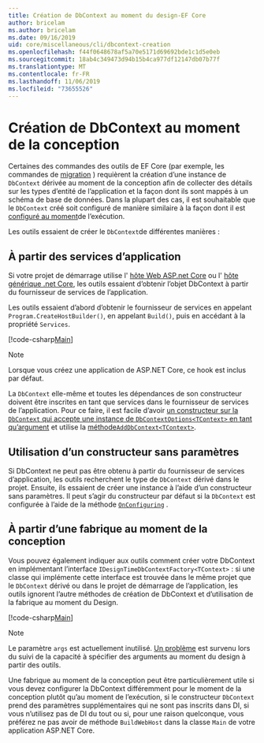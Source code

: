 ```yaml
---
title: Création de DbContext au moment du design-EF Core
author: bricelam
ms.author: bricelam
ms.date: 09/16/2019
uid: core/miscellaneous/cli/dbcontext-creation
ms.openlocfilehash: f44f0648678af5a70e5171d69692bde1c1d5e0eb
ms.sourcegitcommit: 18ab4c349473d94b15b4ca977df12147db07b77f
ms.translationtype: MT
ms.contentlocale: fr-FR
ms.lasthandoff: 11/06/2019
ms.locfileid: "73655526"
---
```

# <a name="design-time-dbcontext-creation"></a>Création de DbContext au moment de la conception

Certaines des commandes des outils de EF Core (par exemple, les commandes de [migration][1] ) requièrent la création d’une instance de `DbContext` dérivée au moment de la conception afin de collecter des détails sur les types d’entité de l’application et la façon dont ils sont mappés à un schéma de base de données. Dans la plupart des cas, il est souhaitable que le `DbContext` créé soit configuré de manière similaire à la façon dont il est [configuré au moment][2]de l’exécution.

Les outils essaient de créer le `DbContext`de différentes manières :

## <a name="from-application-services"></a>À partir des services d’application

Si votre projet de démarrage utilise l' [hôte Web ASP.net Core][3] ou l' [hôte générique .net Core][4], les outils essaient d’obtenir l’objet DbContext à partir du fournisseur de services de l’application.

Les outils essaient d’abord d’obtenir le fournisseur de services en appelant `Program.CreateHostBuilder()`, en appelant `Build()`, puis en accédant à la propriété `Services`.

[!code-csharp[Main](../../../../samples/core/Miscellaneous/CommandLine/ApplicationService.cs)]

> [!NOTE]
> Lorsque vous créez une application de ASP.NET Core, ce hook est inclus par défaut.

La `DbContext` elle-même et toutes les dépendances de son constructeur doivent être inscrites en tant que services dans le fournisseur de services de l’application. Pour ce faire, il est facile d’avoir [un constructeur sur la `DbContext` qui accepte une instance de `DbContextOptions<TContext>` en tant qu’argument][5] et utilise la [méthode`AddDbContext<TContext>`][6].

## <a name="using-a-constructor-with-no-parameters"></a>Utilisation d’un constructeur sans paramètres

Si DbContext ne peut pas être obtenu à partir du fournisseur de services d’application, les outils recherchent le type de `DbContext` dérivé dans le projet. Ensuite, ils essaient de créer une instance à l’aide d’un constructeur sans paramètres. Il peut s’agir du constructeur par défaut si la `DbContext` est configurée à l’aide de la méthode [`OnConfiguring`][7] .

## <a name="from-a-design-time-factory"></a>À partir d’une fabrique au moment de la conception

Vous pouvez également indiquer aux outils comment créer votre DbContext en implémentant l’interface `IDesignTimeDbContextFactory<TContext>` : si une classe qui implémente cette interface est trouvée dans le même projet que le `DbContext` dérivé ou dans le projet de démarrage de l’application, les outils ignorent l’autre méthodes de création de DbContext et d’utilisation de la fabrique au moment du Design.

[!code-csharp[Main](../../../../samples/core/Miscellaneous/CommandLine/BloggingContextFactory.cs)]

> [!NOTE]
> Le paramètre `args` est actuellement inutilisé. [Un problème][8] est survenu lors du suivi de la capacité à spécifier des arguments au moment du design à partir des outils.

Une fabrique au moment de la conception peut être particulièrement utile si vous devez configurer la DbContext différemment pour le moment de la conception plutôt qu’au moment de l’exécution, si le constructeur `DbContext` prend des paramètres supplémentaires qui ne sont pas inscrits dans DI, si vous n’utilisez pas de DI du tout ou si, pour une raison quelconque, vous préférez ne pas avoir de méthode `BuildWebHost` dans la classe `Main` de votre application ASP.NET Core.

  [1]: xref:core/managing-schemas/migrations/index
  [2]: xref:core/miscellaneous/configuring-dbcontext
  [3]: /aspnet/core/fundamentals/host/web-host
  [4]: /aspnet/core/fundamentals/host/generic-host
  [5]: xref:core/miscellaneous/configuring-dbcontext#constructor-argument
  [6]: xref:core/miscellaneous/configuring-dbcontext#using-dbcontext-with-dependency-injection
  [7]: xref:core/miscellaneous/configuring-dbcontext#onconfiguring
  [8]: https://github.com/aspnet/EntityFrameworkCore/issues/8332
